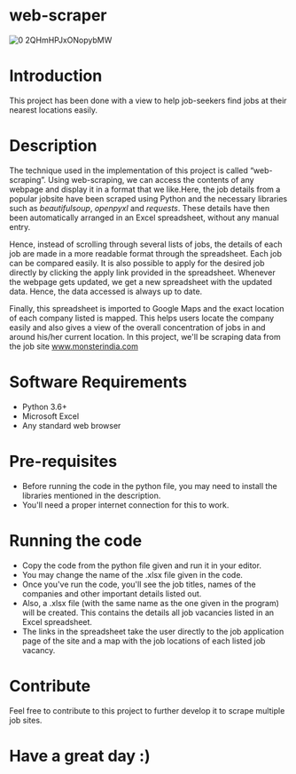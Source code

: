# web-scraper
![0 2QHmHPJxONopybMW](https://user-images.githubusercontent.com/61287560/89676597-8e169880-d909-11ea-9573-62d2516e8d51.jpg)
# Introduction
   This project has been done with a view to help job-seekers find jobs at their nearest locations easily.
# Description
   The technique used in the implementation of this project is called “web-scraping”. Using web-scraping, we can access the contents of any webpage and display it in a format that we like.Here, the job details from a popular jobsite have been scraped using Python and the necessary libraries such as *beautifulsoup*, *openpyxl* and *requests*. These details have then been automatically arranged in an Excel spreadsheet, without any manual entry. 
  
  Hence, instead of scrolling through several lists of jobs, the details of each job are made in a more readable format through the spreadsheet. Each job can be compared easily. It is also possible to apply for the desired job directly by clicking the apply link provided in the spreadsheet. Whenever the webpage gets updated, we get a new spreadsheet with the updated data. Hence, the data accessed is always up to date.
      
  Finally, this spreadsheet is imported to Google Maps and the exact location of each company listed is mapped. This helps users locate the company easily and also gives a view of the overall concentration of jobs in and around his/her current location.
  In this project, we'll be scraping data from the job site www.monsterindia.com
# Software Requirements
- Python 3.6+
- Microsoft Excel
- Any standard web browser
# Pre-requisites
- Before running the code in the python file, you may need to install the libraries mentioned in the description.
- You'll need a proper internet connection for this to work.
# Running the code
- Copy the code from the python file given and run it in your editor.
- You may change the name of the .xlsx file given in the code.
- Once you've run the code, you'll see the job titles, names of the companies and other important details listed out.
- Also, a .xlsx file (with the same name as the one given in the program) will be created. This contains the details all job vacancies listed in an Excel spreadsheet. 
- The links in the spreadsheet take the user directly to the job application page of the site and a map with the job locations of each listed job vacancy.
# Contribute
   Feel free to contribute to this project to further develop it to scrape multiple job sites.
 # Have a great day :)

